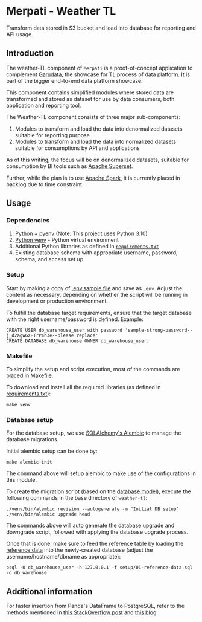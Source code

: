 # Merpati - Weather TL

Transform data stored in S3 bucket and load into database for reporting and API usage.

## Introduction

The weather-TL component of `Merpati` is a proof-of-concept application to complement [Garudata][url-garudata], the showcase for TL process of data platform. It is part of the bigger end-to-end data platform showcase.

This component contains simplified modules where stored data are transformed and stored as dataset for use by data consumers, both application and reporting tool.

The Weather-TL component consists of three major sub-components:
1. Modules to transform and load the data into denormalized datasets suitable for reporting purpose
1. Modules to transform and load the data into normalized datasets suitable for consumptions by API and applications

As of this writing, the focus will be on denormalized datasets, suitable for consumption by BI tools such as [Apache Superset][url-superset].

Further, while the plan is to use [Apache Spark][url-apache-spark], it is currently placed in backlog due to time constraint.


## Usage

### Dependencies

1. [Python][url-python] + [pyenv][url-pyenv] (Note: This project uses Python 3.10)
1. [Python venv][url-venv] - Python virtual environment
1. Additional Python libraries as defined in [`requirements.txt`][url-requirements]
1. Existing database schema with appropriate username, password, schema, and access set up


### Setup

Start by making a copy of [.env.sample file][url-dotenv-sample] and save as `.env`. Adjust the content as necessary, depending on whether the script will be running in development or production environment.

To fulfill the database target requirements, ensure that the target database with the right username/password is defined. Example:
```
CREATE USER db_warehouse_user with password 'sample-strong-password--j_d2agwGzHTrP4h3e--please replace'
CREATE DATABASE db_warehouse OWNER db_warehouse_user;
```


### Makefile

To simplify the setup and script execution, most of the commands are placed in [Makefile][url-makefile].

To download and install all the required libraries (as defined in [requirements.txt][url-requirements]):
```
make venv
```


### Database setup

For the database setup, we use [SQLAlchemy's Alembic][url-alembic] to manage the database migrations.

Initial alembic setup can be done by:
```
make alembic-init
```

The command above will setup alembic to make use of the configurations in this module.

To create the migration script (based on the [database model][url-db-model]), execute the following commands in the base directory of `weather-tl`:
```
./venv/bin/alembic revision --autogenerate -m "Initial DB setup"
./venv/bin/alembic upgrade head
```

The commands above will auto generate the database upgrade and downgrade script, followed with applying the database upgrade process.

Once that is done, make sure to feed the reference table by loading the [reference data][url-reference-data] into the newly-created database (adjust the username/hostname/dbname as appropriate):
```
psql -U db_warehouse_user -h 127.0.0.1 -f setup/01-reference-data.sql -d db_warehouse`
```


## Additional information

For faster insertion from Panda's DataFrame to PostgreSQL, refer to the methods mentioned in [this StackOverflow post][url-so-bulk-insert] and [this blog][url-pandas-df-to-psql]



<!-- Links -->
[url-garudata]: https://github.com/stndn/garudata
[url-superset]: https://github.com/stndn/garudata/tree/main/superset
[url-apache-spark]: https://spark.apache.org/ "Apache Spark"
[url-garudata-technology]: https://github.com/stndn/garudata#technology
[url-python]: https://www.python.org/
[url-pyenv]: https://github.com/pyenv/pyenv
[url-venv]: https://docs.python.org/3/library/venv.html
[url-requirements]: /merpati/weather-tl/requirements.txt
[url-dotenv-sample]: /weather-tl/.env.sample
[url-makefile]: /weather-tl/Makefile
[url-alembic]: https://alembic.sqlalchemy.org/en/latest/ "Alembic"
[url-db-model]: /weather-tl/wtl/models.py
[url-reference-data]: /weather-tl/setup/01-reference-data.sql "SQL script with commands to insert reference data"
[url-so-bulk-insert]: https://stackoverflow.com/a/44179612/1457788
[url-pandas-df-to-psql]: https://ellisvalentiner.com/post/a-fast-method-to-insert-a-pandas-dataframe-into-postgres/

